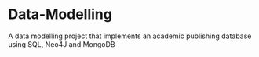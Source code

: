 # Data-Modelling
A data modelling project that implements an academic publishing database using SQL, Neo4J and MongoDB
